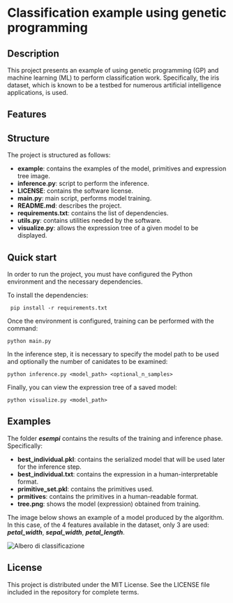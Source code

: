 # Classification example using genetic programming 

## Description

This project presents an example of using genetic programming (GP) and machine learning (ML) to perform classification work. 
Specifically, the iris dataset, which is known to be a testbed for numerous artificial intelligence applications, is used. 

## Features



## Structure

The project is structured as follows:
- **example**: contains the examples of the model, primitives and expression tree image.
- **inference.py**: script to perform the inference.
- **LICENSE**: contains the software license.
- **main.py**: main script, performs model training.
- **README.md**: describes the project.
- **requirements.txt**: contains the list of dependencies.
- **utils.py**: contains utilities needed by the software.
- **visualize.py**: allows the expression tree of a given model to be displayed.


## Quick start 

In order to run the project, you must have configured the Python environment and the necessary dependencies.

To install the dependencies:

``` pip install -r requirements.txt```

Once the environment is configured, training can be performed with the command: 

```python main.py```

In the inference step, it is necessary to specify the model path to be used and optionally the number of canidates to be examined:

```python inference.py <model_path> <optional_n_samples>```

Finally, you can view the expression tree of a saved model:

```python visualize.py <model_path>```



## Examples

The folder ***esempi*** contains the results of the training and inference phase. Specifically:
- **best_individual.pkl**: contains the serialized model that will be used later for the inference step.
- **best_individual.txt**: contains the expression in a human-interpretable format.
- **primitive_set.pkl**: contains the primitives used.
- **prmitives**: contains the primitives in a human-readable format.
- **tree.png**: shows the model (expression) obtained from training.

The image below shows an example of a model produced by the algorithm. In this case, of the 4 features available in the dataset, only 3 are used: ***petal_width***, ***sepal_width***, ***petal_length***.

![Albero di classificazione](./example/tree.png "Albero di classificazione")


## License
This project is distributed under the MIT License. See the LICENSE file included in the repository for complete terms.